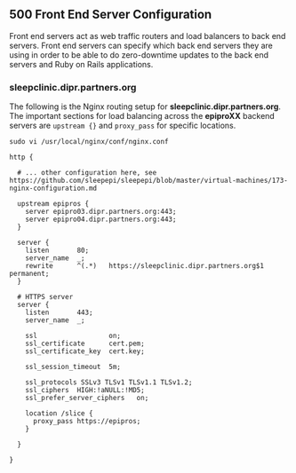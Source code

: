 ## 500 Front End Server Configuration

Front end servers act as web traffic routers and load balancers to back end servers. Front end servers can specify which back end servers they are using in order to be able to do zero-downtime updates to the back end servers and Ruby on Rails applications.

### sleepclinic.dipr.partners.org

The following is the Nginx routing setup for **sleepclinic.dipr.partners.org**. The important sections for load balancing across the **epiproXX** backend servers are `upstream {}` and `proxy_pass` for specific locations.

```
sudo vi /usr/local/nginx/conf/nginx.conf
```

```
http {

  # ... other configuration here, see https://github.com/sleepepi/sleepepi/blob/master/virtual-machines/173-nginx-configuration.md

  upstream epipros {
    server epipro03.dipr.partners.org:443;
    server epipro04.dipr.partners.org:443;
  }

  server {
    listen       80;
    server_name  _;
    rewrite      ^(.*)   https://sleepclinic.dipr.partners.org$1 permanent;
  }

  # HTTPS server
  server {
    listen       443;
    server_name  _;

    ssl                  on;
    ssl_certificate      cert.pem;
    ssl_certificate_key  cert.key;

    ssl_session_timeout  5m;

    ssl_protocols SSLv3 TLSv1 TLSv1.1 TLSv1.2;
    ssl_ciphers  HIGH:!aNULL:!MD5;
    ssl_prefer_server_ciphers   on;

    location /slice {
      proxy_pass https://epipros;
    }

  }

}
```
